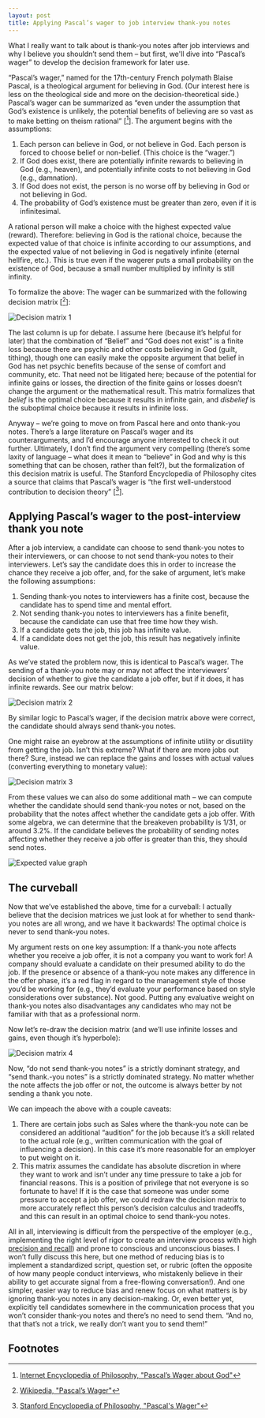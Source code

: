 ```yaml
---
layout: post
title: Applying Pascal’s wager to job interview thank-you notes
---
```


What I really want to talk about is thank-you notes after job interviews and why I believe you shouldn’t send them – but first, we'll dive into “Pascal’s wager” to develop the decision framework for later use.

“Pascal’s wager,” named for the 17th-century French polymath Blaise Pascal, is a theological argument for believing in God. (Our interest here is less on the theological side and more on the decision-theoretical side.) Pascal’s wager can be summarized as “even under the assumption that God’s existence is unlikely, the potential benefits of believing are so vast as to make betting on theism rational” [[^1]]. The argument begins with the assumptions: 

1. Each person can believe in God, or not believe in God. Each person is forced to choose belief or non-belief. (This choice is the “wager.”)
2. If God does exist, there are potentially infinite rewards to believing in God (e.g., heaven), and potentially infinite costs to not believing in God (e.g., damnation).
3. If God does not exist, the person is no worse off by believing in God or not believing in God.
4. The probability of God’s existence must be greater than zero, even if it is infinitesimal.

A rational person will make a choice with the highest expected value (reward). Therefore: believing in God is the rational choice, because the expected value of that choice is infinite according to our assumptions, and the expected value of not believing in God is negatively infinite (eternal hellfire, etc.). This is true even if the wagerer puts a small probability on the existence of God, because a small number multiplied by infinity is still infinity.

To formalize the above: The wager can be summarized with the following decision matrix [[^2]]:

![Decision matrix 1](/images/pascal/d1c.png)

The last column is up for debate. I assume here (because it’s helpful for later) that the combination of “Belief” and “God does not exist” is a finite loss because there are psychic and other costs believing in God (guilt, tithing), though one can easily make the opposite argument that belief in God has net psychic benefits because of the sense of comfort and community, etc. That need not be litigated here; because of the potential for infinite gains or losses, the direction of the finite gains or losses doesn’t change the argument or the mathematical result. This matrix formalizes that *belief* is the optimal choice because it results in infinite gain, and *disbelief* is the suboptimal choice because it results in infinite loss.

Anyway – we’re going to move on from Pascal here and onto thank-you notes. There’s a large literature on Pascal’s wager and its counterarguments, and I’d encourage anyone interested to check it out further. Ultimately, I don’t find the argument very compelling (there’s some laxity of language – what does it mean to “believe” in God and why is this something that can be chosen, rather than felt?), but the formalization of this decision matrix is useful. The Stanford Encyclopedia of Philosophy cites a source that claims that Pascal’s wager is “the first well-understood contribution to decision theory” [[^3]].

## Applying Pascal’s wager to the post-interview thank you note

After a job interview, a candidate can choose to send thank-you notes to their interviewers, or can choose to not send thank-you notes to their interviewers. Let’s say the candidate does this in order to increase the chance they receive a job offer, and, for the sake of argument, let’s make the following assumptions:

1. Sending thank-you notes to interviewers has a finite cost, because the candidate has to spend time and mental effort.
2. Not sending thank-you notes to interviewers has a finite benefit, because the candidate can use that free time how they wish.
3. If a candidate gets the job, this job has infinite value.
4. If a candidate does not get the job, this result has negatively infinite value.

As we’ve stated the problem now, this is identical to Pascal’s wager. The sending of a thank-you note may or may not affect the interviewers’ decision of whether to give the candidate a job offer, but if it does, it has infinite rewards. See our matrix below:

![Decision matrix 2](/images/pascal/d2c.png)

By similar logic to Pascal’s wager, if the decision matrix above were correct, the candidate should always send thank-you notes.

One might raise an eyebrow at the assumptions of infinite utility or disutility from getting the job. Isn’t this extreme? What if there are more jobs out there? Sure, instead we can replace the gains and losses with actual values (converting everything to monetary value):

![Decision matrix 3](/images/pascal/d3c.png)

From these values we can also do some additional math – we can compute whether the candidate should send thank-you notes or not, based on the probability that the notes affect whether the candidate gets a job offer. With some algebra, we can determine that the breakeven probability is 1/31, or around 3.2%. If the candidate believes the probability of sending notes affecting whether they receive a job offer is greater than this, they should send notes.

![Expected value graph](/images/pascal/graph1.png)

## The curveball

Now that we’ve established the above, time for a curveball: I actually believe that the decision matrices we just look at for whether to send thank-you notes are all wrong, and we have it backwards! The optimal choice is never to send thank-you notes.

My argument rests on one key assumption: If a thank-you note affects whether you receive a job offer, it is not a company you want to work for! A company should evaluate a candidate on their presumed ability to do the job. If the presence or absence of a thank-you note makes any difference in the offer phase, it’s a red flag in regard to the management style of those you’d be working for (e.g., they’d evaluate your performance based on style considerations over substance). Not good. Putting any evaluative weight on thank-you notes also disadvantages any candidates who may not be familiar with that as a professional norm.

Now let’s re-draw the decision matrix (and we’ll use infinite losses and gains, even though it’s hyperbole):

![Decision matrix 4](/images/pascal/d4c.png)

Now, “do not send thank-you notes” is a strictly dominant strategy, and “send thank.-you notes” is a strictly dominated strategy. No matter whether the note affects the job offer or not, the outcome is always better by not sending a thank you note. 

We can impeach the above with a couple caveats:

1. There are certain jobs such as Sales where the thank-you note can be considered an additional “audition” for the job because it’s a skill related to the actual role (e.g., written communication with the goal of influencing a decision). In this case it’s more reasonable for an employer to put weight on it. 
2. This matrix assumes the candidate has absolute discretion in where they want to work and isn’t under any time pressure to take a job for financial reasons. This is a position of privilege that not everyone is so fortunate to have! If it is the case that someone was under some pressure to accept a job offer, we could redraw the decision matrix to more accurately reflect this person’s decision calculus and tradeoffs, and this can result in an optimal choice to send thank-you notes.

All in all, interviewing is difficult from the perspective of the employer (e.g., implementing the right level of rigor to create an interview process with high [precision and recall](https://en.wikipedia.org/wiki/Precision_and_recall)) and prone to conscious and unconscious biases. I won’t fully discuss this here, but one method of reducing bias is to implement a standardized script, question set, or rubric (often the opposite of how many people conduct interviews, who mistakenly believe in their ability to get accurate signal from a free-flowing conversation!). And one simpler, easier way to reduce bias and renew focus on what matters is by ignoring thank-you notes in any decision-making. Or, even better yet, explicitly tell candidates somewhere in the communication process that you won’t consider thank-you notes and there’s no need to send them. “And no, that that’s not a trick, we really don’t want you to send them!”

## Footnotes

[^1]: [Internet Encyclopedia of Philosophy, "Pascal’s Wager about God"](https://iep.utm.edu/pasc-wag/)
[^2]: [Wikipedia, "Pascal’s Wager"](https://en.wikipedia.org/wiki/Pascal%27s_wager)
[^3]: [Stanford Encyclopedia of Philosophy, "Pascal's Wager"](https://plato.stanford.edu/entries/pascal-wager/) 

